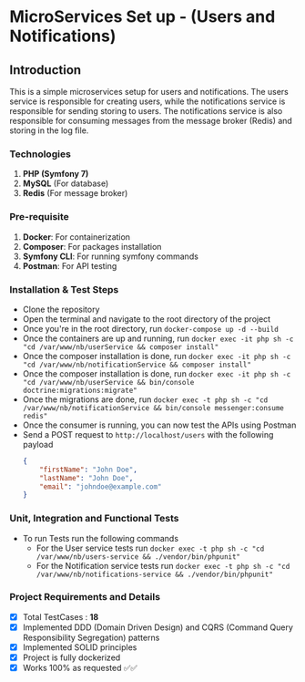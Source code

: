# MicroServices Set up - (Users and Notifications)

## Introduction
This is a simple microservices setup for users and notifications. The users service is responsible for creating users, while the notifications service is responsible for sending storing to users. The notifications service is also responsible for consuming messages from the message broker (Redis) and storing in the log file.

### Technologies
1. **PHP (Symfony 7)** 
2. **MySQL** (For database)
3. **Redis** (For message broker)

### Pre-requisite

1. **Docker**: For containerization
2. **Composer**: For packages installation
3. **Symfony CLI**: For running symfony commands
4. **Postman**: For API testing

### Installation & Test Steps
- Clone the repository
- Open the terminal and navigate to the root directory of the project
- Once you're in the root directory, run `docker-compose up -d --build`
- Once the containers are up and running, run `docker exec -it php sh -c "cd /var/www/nb/userService && composer install"`
- Once the composer installation is done, run `docker exec -it php sh -c "cd /var/www/nb/notificationService && composer install"`
- Once the composer installation is done, run `docker exec -it php sh -c "cd /var/www/nb/userService && bin/console doctrine:migrations:migrate"`
- Once the migrations are done, run `docker exec -t php sh -c "cd /var/www/nb/notificationService && bin/console messenger:consume redis"`
- Once the consumer is running, you can now test the APIs using Postman 
- Send a POST request to `http://localhost/users` with the following payload
    ```json
    {
        "firstName": "John Doe",
        "lastName": "John Doe",
        "email": "johndoe@example.com"
  }
    ```

### Unit, Integration and Functional Tests
- To run Tests run the following commands
    - For the User service tests run `docker exec -t php sh -c "cd /var/www/nb/users-service && ./vendor/bin/phpunit"`
    - For the Notification service tests run `docker exec -t php sh -c "cd /var/www/nb/notifications-service && ./vendor/bin/phpunit"`

### Project Requirements and Details
- [x] Total TestCases : **18**
- [x] Implemented DDD (Domain Driven Design) and CQRS (Command Query Responsibility Segregation) patterns
- [x] Implemented SOLID principles
- [x] Project is fully dockerized
- [x] Works 100% as requested  ✅✅
